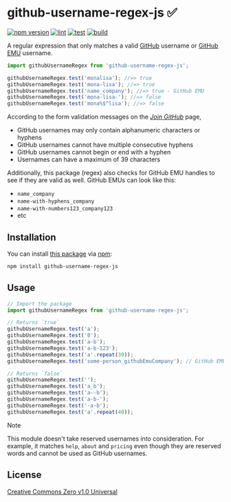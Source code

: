 # github-username-regex-js ✅

[![npm version](https://img.shields.io/npm/v/github-username-regex-js.svg)](https://www.npmjs.com/package/github-username-regex-js) [![lint](https://github.com/GrantBirki/github-username-regex-js/actions/workflows/lint.yml/badge.svg)](https://github.com/GrantBirki/github-username-regex-js/actions/workflows/lint.yml) [![test](https://github.com/GrantBirki/github-username-regex-js/actions/workflows/test.yml/badge.svg)](https://github.com/GrantBirki/github-username-regex-js/actions/workflows/test.yml) [![build](https://github.com/GrantBirki/github-username-regex-js/actions/workflows/build.yml/badge.svg)](https://github.com/GrantBirki/github-username-regex-js/actions/workflows/build.yml)

A regular expression that only matches a valid [GitHub](https://github.com/) username or [GitHub EMU](https://docs.github.com/en/enterprise-cloud@latest/admin/identity-and-access-management/understanding-iam-for-enterprises/about-enterprise-managed-users) username.

```javascript
import githubUsernameRegex from 'github-username-regex-js';

githubUsernameRegex.test('monalisa'); //=> true
githubUsernameRegex.test('mona-lisa'); //=> true
githubUsernameRegex.test('name_company'); //=> true - GitHub EMU
githubUsernameRegex.test('mona-lisa-'); //=> false
githubUsernameRegex.test('mona%$^lisa'); //=> false
```

According to the form validation messages on the [*Join GitHub*](https://github.com/join) page,

- GitHub usernames may only contain alphanumeric characters or hyphens
- GitHub usernames cannot have multiple consecutive hyphens
- GitHub usernames cannot begin or end with a hyphen
- Usernames can have a maximum of 39 characters

Additionally, this package (regex) also checks for GitHub EMU handles to see if they are valid as well. GitHub EMUs can look like this:

- `name_company`
- `name-with-hyphens_company`
- `name-with-numbers123_company123`
- etc

## Installation

You can install [this package](https://www.npmjs.com/package/github-username-regex-js) via [npm](https://www.npmjs.com/):

```bash
npm install github-username-regex-js
```

## Usage

```javascript
// Import the package
import githubUsernameRegex from 'github-username-regex-js';

// Returns `true`
githubUsernameRegex.test('a');
githubUsernameRegex.test('0');
githubUsernameRegex.test('a-b');
githubUsernameRegex.test('a-b-123');
githubUsernameRegex.test('a'.repeat(39));
githubUsernameRegex.test('some-person_githubEmuCompany'); // GitHub EMU

// Returns `false`
githubUsernameRegex.test('');
githubUsernameRegex.test('a_b');
githubUsernameRegex.test('a--b');
githubUsernameRegex.test('a-b-');
githubUsernameRegex.test('-a-b');
githubUsernameRegex.test('a'.repeat(40));
```

> [!NOTE]
> This module doesn't take reserved usernames into consideration. For example, it matches `help`, `about` and `pricing` even though they are reserved words and cannot be used as GitHub usernames.

## License

[Creative Commons Zero v1.0 Universal](https://creativecommons.org/publicdomain/zero/1.0/deed)
